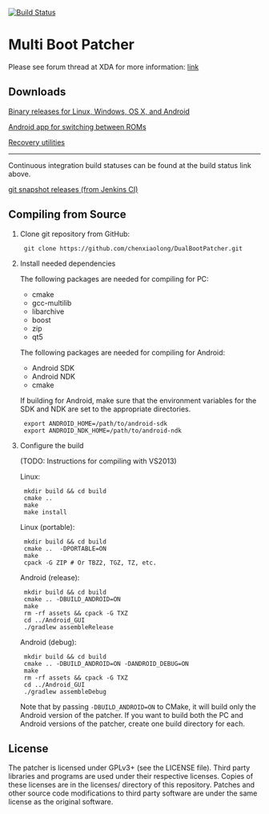 [![Build Status](http://jenkins.cxl.epac.to/job/DualBoot_Patcher/badge/icon)](https://jenkins.cxl.epac.to/job/DualBoot_Patcher/)

Multi Boot Patcher
==================

Please see forum thread at XDA for more information: [link](http://forum.xda-developers.com/showthread.php?t=2447534)

Downloads
---------
[Binary releases for Linux, Windows, OS X, and Android](http://d-h.st/users/chenxiaolong/?fld_id=24930#files)

[Android app for switching between ROMs](http://d-h.st/users/chenxiaolong/?fld_id=24392#files)

[Recovery utilities](http://d-h.st/users/chenxiaolong/?fld_id=24393&s=file_name&d=ASC)

---

Continuous integration build statuses can be found at the build status link above.

[git snapshot releases (from Jenkins CI)](http://dl.dropbox.com/u/486665/Snapshots/DualBootPatcher/index.html)

Compiling from Source
---------------------
1. Clone git repository from GitHub:

        git clone https://github.com/chenxiaolong/DualBootPatcher.git

2. Install needed dependencies

    The following packages are needed for compiling for PC:

    - cmake
    - gcc-multilib
    - libarchive
    - boost
    - zip
    - qt5

    The following packages are needed for compiling for Android:

    - Android SDK
    - Android NDK
    - cmake

    If building for Android, make sure that the environment variables for the SDK and NDK are set to the appropriate directories.

        export ANDROID_HOME=/path/to/android-sdk
        export ANDROID_NDK_HOME=/path/to/android-ndk

3. Configure the build

    (TODO: Instructions for compiling with VS2013)

    Linux:

        mkdir build && cd build
        cmake ..
        make
        make install

    Linux (portable):

        mkdir build && cd build
        cmake ..  -DPORTABLE=ON
        make
        cpack -G ZIP # Or TBZ2, TGZ, TZ, etc.

    Android (release):

        mkdir build && cd build
        cmake .. -DBUILD_ANDROID=ON
        make
        rm -rf assets && cpack -G TXZ
        cd ../Android_GUI
        ./gradlew assembleRelease

    Android (debug):

        mkdir build && cd build
        cmake .. -DBUILD_ANDROID=ON -DANDROID_DEBUG=ON
        make
        rm -rf assets && cpack -G TXZ
        cd ../Android_GUI
        ./gradlew assembleDebug
        
    Note that by passing `-DBUILD_ANDROID=ON` to CMake, it will build only the Android version of the patcher. If you want to build both the PC and Android versions of the patcher, create one build directory for each.

License
-------
The patcher is licensed under GPLv3+ (see the LICENSE file). Third party libraries and programs are used under their respective licenses. Copies of these licenses are in the licenses/ directory of this repository. Patches and other source code modifications to third party software are under the same license as the original software.
